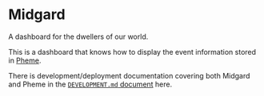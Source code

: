 # Midgard

A dashboard for the dwellers of our world.

This is a dashboard that knows how to display the event information stored in
[Pheme](https://github.com/w3c/pheme).

There is development/deployment documentation covering both Midgard and Pheme in the [`DEVELOPMENT.md` document](https://github.com/w3c/midgard/blob/master/DEVELOPMENT.md) here.
